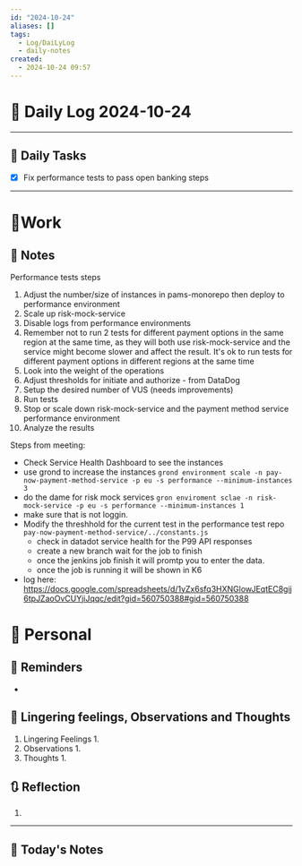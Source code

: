```yaml
---
id: "2024-10-24"
aliases: []
tags:
  - Log/DaiLyLog
  - daily-notes
created:
  - 2024-10-24 09:57
---
```


# 📅 Daily Log 2024-10-24

---

## 🔷 Daily Tasks

- [x] Fix performance tests to pass open banking steps

---

# 💼Work

## 🚀 Notes

Performance tests steps
1. Adjust the number/size of instances in pams-monorepo then deploy to performance environment
2. Scale up risk-mock-service
3. Disable logs from performance environments
4. Remember not to run 2 tests for different payment options in the same region at the same time, as they will both use risk-mock-service and the service might become slower and affect the result. It's ok to run tests for different payment options in different regions at the same time
5. Look into the weight of the operations
6. Adjust thresholds for initiate and authorize - from DataDog
7. Setup the desired number of VUS (needs improvements)
8. Run tests
9. Stop or scale down risk-mock-service and the payment method service performance environment
10. Analyze the results

Steps from meeting:
- Check Service Health Dashboard to see the instances
- use grond to increase the instances
    `grond environment scale -n pay-now-payment-method-service -p eu -s performance --minimum-instances 3`
- do the dame for risk mock services
    `gron enviroment sclae -n risk-mock-service -p eu -s performance --minimum-instances 1`
- make sure that is not loggin.
- Modify the threshhold for the current test in the performance test repo `pay-now-payment-method-service/../constants.js`
    - check in datadot service health for the P99 API responses
    - create a new branch wait for the job to finish
    - once the jenkins job finish it will promtp you to enter the data.
    - once the job is running it will be shown in K6
- log here: https://docs.google.com/spreadsheets/d/1yZx6sfq3HXNGlowJEqtEC8gij6tpJZaoOvCUYjiJqqc/edit?gid=560750388#gid=560750388


# 👑 Personal

## 📕 Reminders

-

## 💬 Lingering feelings, Observations and Thoughts

1. Lingering Feelings
   1.
2. Observations
   1.
3. Thoughts
   1.

## 🔃 Reflection

1.

---

## 📅 Today's Notes
